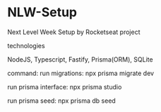# NLW-Setup
Next Level Week Setup by Rocketseat project

technologies

NodeJS, Typescript, Fastify, Prisma(ORM), SQLite


command:
run migrations:
npx prisma migrate dev

run prisma interface:
npx prisma studio

run prisma seed:
npx prisma db seed
